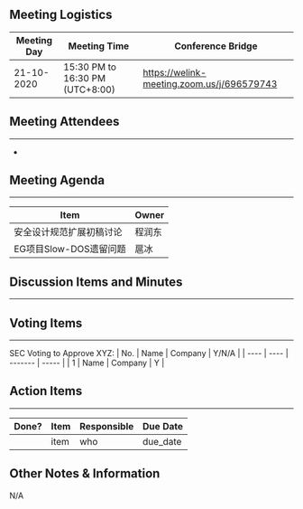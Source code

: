 ## Meeting Logistics

| Meeting Day | Meeting Time                    | Conference Bridge                          |
| ----------- | ------------------------------- | ------------------------------------------ |
| 21-10-2020  | 15:30 PM to 16:30 PM (UTC+8:00) | https://welink-meeting.zoom.us/j/696579743 |

## Meeting Attendees
** **
- 

## Meeting Agenda

** **
| Item                               | Owner  |
| ---------------------------------- | ------ |
| 安全设计规范扩展初稿讨论                     | 程润东  |
| EG项目Slow-DOS遗留问题         | 扈冰    |

## Discussion Items and Minutes

** **

## Voting Items

** **
SEC Voting to Approve XYZ:
| No.  | Name | Company | Y/N/A |
| ---- | ---- | ------- | ----- |
| 1    | Name | Company | Y     |

## Action Items
** **
| Done? | Item | Responsible | Due Date |
| ----- | ---- | ----------- | -------- |
|       | item | who         | due_date |

## Other Notes & Information
N/A
